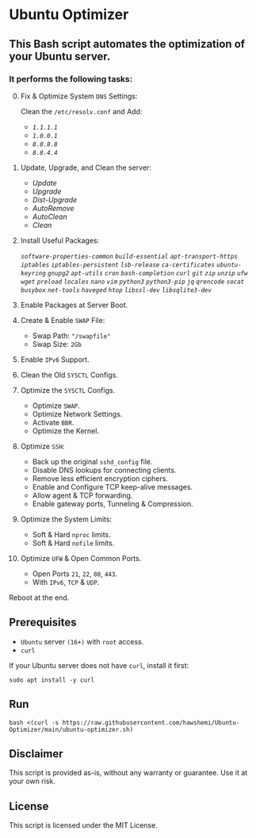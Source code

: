 # Ubuntu Optimizer

## This Bash script automates the optimization of your Ubuntu server.
### It performs the following tasks:


0. Fix & Optimize System `DNS` Settings:

    Clean the `/etc/resolv.conf` and Add:
    - _`1.1.1.1`_
    - _`1.0.0.1`_
    - _`8.8.8.8`_
    - _`8.8.4.4`_


1. Update, Upgrade, and Clean the server:
    - _Update_
    - _Upgrade_
    - _Dist-Upgrade_
    - _AutoRemove_
    - _AutoClean_
    - _Clean_


2. Install Useful Packages:

    _`software-properties-common`_ _`build-essential`_ _`apt-transport-https`_ _`iptables`_ _`iptables-persistent`_ _`lsb-release`_ _`ca-certificates`_ _`ubuntu-keyring`_ _`gnupg2`_ _`apt-utils`_ _`cron`_ _`bash-completion`_ _`curl`_ _`git`_ _`zip`_ _`unzip`_ _`ufw`_ _`wget`_ _`preload`_ _`locales`_ _`nano`_ _`vim`_ _`python3`_ _`python3-pip`_ _`jq`_ _`qrencode`_ _`socat`_ _`busybox`_ _`net-tools`_ _`haveged`_ _`htop`_ _`libssl-dev`_ _`libsqlite3-dev`_ 

    
3. Enable Packages at Server Boot.


4. Create & Enable `SWAP` File:
    - Swap Path: `"/swapfile"`
    - Swap Size: `2Gb`


5. Enable `IPv6` Support.


6. Clean the Old `SYSCTL` Configs.


7. Optimize the `SYSCTL` Configs.
    - Optimize `SWAP`.
    - Optimize Network Settings.
    - Activate `BBR`.
    - Optimize the Kernel.

    
8. Optimize `SSH`:
    - Back up the original `sshd_config` file.
    - Disable DNS lookups for connecting clients.
    - Remove less efficient encryption ciphers.
    - Enable and Configure TCP keep-alive messages.
    - Allow agent & TCP forwarding.
    - Enable gateway ports, Tunneling & Compression.
    

9. Optimize the System Limits:
    - Soft & Hard `nproc` limits.
    - Soft & Hard `nofile` limits.
    
    
10. Optimize `UFW` & Open Common Ports.
    - Open Ports `21`, `22`, `80`, `443`.
    - With `IPv6`, `TCP` & `UDP`.

    
Reboot at the end.


## Prerequisites
- `Ubuntu` server `(16+)` with `root` access.
- `curl`

If your Ubuntu server does not have `curl`, install it first:

```
sudo apt install -y curl
```


## Run

```
bash <(curl -s https://raw.githubusercontent.com/hawshemi/Ubuntu-Optimizer/main/ubuntu-optimizer.sh)
```


## Disclaimer
This script is provided as-is, without any warranty or guarantee. Use it at your own risk.


## License
This script is licensed under the MIT License.
